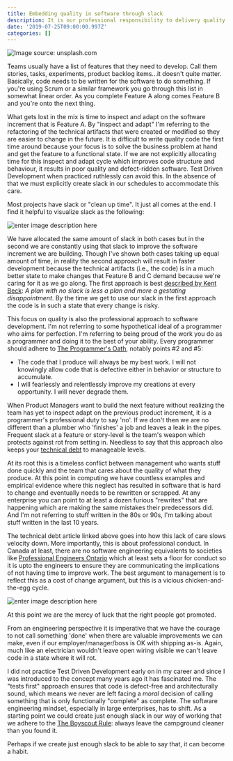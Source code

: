 ```yaml
---
title: Embedding quality in software through slack
description: It is our professional responsibility to delivery quality software. Effectively using slack can get us there.
date: '2019-07-25T09:00:00.997Z'
categories: []
---
```


![Image source: unsplash.com](https://images.unsplash.com/photo-1533873984035-25970ab07461?ixlib=rb-1.2.1&ixid=eyJhcHBfaWQiOjEyMDd9&auto=format&fit=crop&w=1000&q=80)

Teams usually have a list of features that they need to develop. Call them stories, tasks, experiments, product backlog items...it doesn't quite matter. Basically, code needs to be written for the software to do something. If you're using Scrum or a similar framework you go through this list in somewhat linear order. As you complete Feature A along comes Feature B and you're onto the next thing.  

What gets lost in the mix is time to inspect and adapt on the software increment that is Feature A. By "inspect and adapt" I'm referring to the refactoring of the technical artifacts that were created or modified so they are easier to change in the future. It is difficult to write quality code the first time around because your focus is to solve the business problem at hand and get the feature to a functional state. If we are not explicitly allocating time for this inspect and adapt cycle which improves code structure and behaviour, it results in poor quality and defect-ridden software. Test Driven Development when practiced ruthlessly can avoid this. In the absence of that we must explicitly create slack in our schedules to accommodate this care.

Most projects have slack or "clean up time". It just all comes at the end. I find it helpful to visualize slack as the following:

![enter image description here](https://lh3.googleusercontent.com/COBKEvUp4L8CZ4WcRk2_p3QE0w2rvYvHlVogaQ76ZeW2Y1gWMrGmSzI2j9EIlx8NjT9liJhWcDWYdQ)

We have allocated the same amount of slack in both cases but in the second we are constantly using that slack to improve the software increment we are building.  Though I've shown both cases taking up equal amount of time, in reality the second approach will result in faster development because the technical artifacts (i.e., the code) is in a much better state to make changes that Feature B and C demand because we're caring for it as we go along. The first approach is best [described by Kent Beck](https://twitter.com/KentBeck/status/1123276841110970369): *A plan with no slack is less a plan and more a gestating disappointment*. By the time we get to use our slack in the first approach the code is in such a state that every change is risky.

This focus on quality is also the professional approach to software development. I'm not referring to some hypothetical ideal of a programmer who aims for perfection. I'm referring to being proud of the work you do as a programmer and doing it to the best of your ability. Every programmer should adhere to [The Programmer's Oath](https://blog.cleancoder.com/uncle-bob/2015/11/18/TheProgrammersOath.html), notably points #2 and #5:

- The code that I produce will always be my best work. I will not knowingly allow code that is defective either in behavior or structure to accumulate.
- I will fearlessly and relentlessly improve my creations at every opportunity. I will never degrade them.

When Product Managers want to build the next feature without realizing the team has yet to inspect adapt on the previous product increment, it is a programmer's professional duty to say 'no'. If we don't then we are no different than a plumber who 'finishes' a job and leaves a leak in the pipes. Frequent slack at a feature or story-level is the team's weapon which protects against rot from setting in. Needless to say that this approach also keeps your [technical debt](https://zararsiddiqi.com/2019-02-12-the-tricky-business-of-managing-technical-debt/) to manageable levels.

At its root this is a timeless conflict between management who wants stuff done quickly and the team that cares about the quality of what they produce. At this point in computing we have countless examples and empirical evidence where this neglect has resulted in software that is hard to change and eventually needs to be rewritten or scrapped. At any enterprise you can point to at least a dozen furious "rewrites" that are happening which are making the same mistakes their predecessors did. And I'm not referring to stuff written in the 80s or 90s, I'm talking about stuff written in the last 10 years. 

The technical debt article linked above goes into how this lack of care slows velocity down. More importantly, this is about professional conduct. In Canada at least, there are no software engineering equivalents to societies like [Professional Engineers Ontario](http://www.peo.on.ca/) which at least sets a floor for conduct so it is upto the engineers to ensure they are communicating the implications of not having time to improve work. The best argument to management is to reflect this as a cost of change argument, but this is a vicious chicken-and-the-egg cycle.

![enter image description here](https://lh3.googleusercontent.com/E1_P8f7ZYnwOya39MEKcLUb9xQ39lEPkV0pTtswA1r28ybNy2abWycIFcqV331Cr99Hv2k3ReDT9gg)

At this point we are the mercy of luck that the right people got promoted.

From an engineering perspective it is imperative that we have the courage to not call something 'done' when there are valuable improvements we can make, even if our employer/manager/boss is OK with shipping as-is. Again, much like an electrician wouldn't leave open wiring visible we can't leave code in a state where it will rot.  

I did not practice Test Driven Development early on in my career and since I was introduced to the concept many years ago it has fascinated me. The "tests first" approach ensures that code is defect-free and architecturally sound, which means we never are left facing a *moral* decision of calling something that is only functionally "complete" as complete. The software engineering mindset, especially in large enterprises, has to shift. As a starting point we could create just enough slack in our way of working that we adhere to the [The Boyscout Rule](https://www.oreilly.com/library/view/97-things-every/9780596809515/ch08.html): always leave the campground cleaner than you found it. 

Perhaps if we create just enough slack to be able to say that, it can become a habit.
